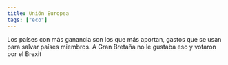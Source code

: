 ```yaml
---
title: Unión Europea
tags: ["eco"]
---
```


Los países con más ganancia son los que más aportan, gastos que se usan para salvar países miembros. A Gran Bretaña no le gustaba eso y votaron por el Brexit 